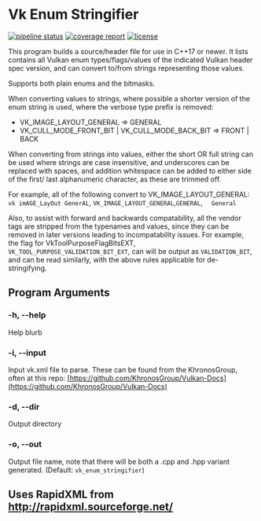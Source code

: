 # Vk Enum Stringifier

[![pipeline status](https://git.stabletec.com/utilities/vk-enum-stringifier/badges/master/pipeline.svg)](https://git.stabletec.com/utilities/vk-enum-stringifier/commits/master)
[![coverage report](https://git.stabletec.com/utilities/vk-enum-stringifier/badges/master/coverage.svg)](https://git.stabletec.com/utilities/vk-enum-stringifier/commits/master)
[![license](https://img.shields.io/badge/license-Apache%202.0-blue.svg)](https://git.stabletec.com/utilities/vk-enum-stringifier/blob/master/LICENSE)

This program builds a source/header file for use in C++17 or newer. It lists
contains all Vulkan enum types/flags/values of the indicated Vulkan header spec
version, and can convert to/from strings representing those values. 

Supports both plain enums and the bitmasks.

When converting values to strings, where possible a shorter version of the
enum string is used, where the verbose type prefix is removed:
- VK_IMAGE_LAYOUT_GENERAL => GENERAL
- VK_CULL_MODE_FRONT_BIT | VK_CULL_MODE_BACK_BIT => FRONT | BACK

When converting from strings into values, either the short OR full string can
be used where strings are case insensitive, and underscores can be replaced
with spaces, and addition whitespace can be added to either side of the first/
last alphanumeric character, as these are trimmed off.

For example, all of the following convert to VK_IMAGE_LAYOUT_GENERAL:
`vk imAGE_LayOut GenerAL`, `VK_IMAGE_LAYOUT_GENERAL`,`GENERAL`, `   General `

Also, to assist with forward and backwards compatability, all the vendor tags are stripped from the typenames and values, since they can be removed in later versions leading to incompatability issues. For example, the flag
for VkToolPurposeFlagBitsEXT, `VK_TOOL_PURPOSE_VALIDATION_BIT_EXT`, can will
be output as `VALIDATION_BIT`, and can be read similarly, with the above
rules applicable for de-stringifying.

## Program Arguments
### -h, --help
Help blurb
### -i, --input <file>
Input vk.xml file to parse. These can be found from the KhronosGroup, often at this repo: [https://github.com/KhronosGroup/Vulkan-Docs](https://github.com/KhronosGroup/Vulkan-Docs)
### -d, --dir <dir>
Output directory
### -o, --out <name>
Output file name, note that there will be both a .cpp and .hpp variant generated. (Default: `vk_enum_stringifier`)


## Uses RapidXML from http://rapidxml.sourceforge.net/